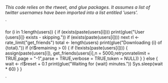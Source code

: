 *This code relies on the rtweet, and glue packages. It assumes a list of twitter usernames have been imported into a list entitled 'users'.*

`

for (i in 1:length(users)) {
    if (exists(paste(users[i]))) print(glue("User {users[i]} exists - skipping."))
    if (exists(paste(users[i]))) next
    rl <- rate_limit("get_friends")
    total <- length(users)
    print(glue("Downloading {i} of {total}."))
    if (rl$remaining > 0) {
        if (!exists(paste(users[i]))) {
            assign(paste(users[i]), get_friends(users[i],n = 5000,retryonratelimit = TRUE,page = "-1",parse = TRUE,verbose = TRUE,token = NULL))
        }
    } else {
        wait <- rl$reset + 0.1
        print(glue("Waiting for {wait} minutes."))
        Sys.sleep(wait * 60)
    }
}

`
